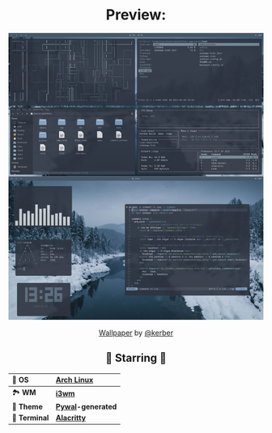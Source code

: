 <div align="center">
<h1>Preview:</h1>
<p align=><img alt="screenshot" src="screenshot.png"></p>
<p align=><a href="https://unsplash.com/photos/S7mAngnWV1A">Wallpaper</a> by <a href="https://unsplash.com/@kerber">@kerber</a></p>

  ## 🌟 Starring 🌟
  
  | 💾 **OS**             | [**Arch Linux**](https://archlinux.org)
  | :-------------------- | :- |
  | 🏞️ **WM**             | [**i3wm**](https://i3wm.org)
  | 🎨 **Theme**          | [**Pywal**](https://github.com/dylanaraps/pywal)**-generated**
  | 🚀 **Terminal**       | [**Alacritty**](http://github.com/alacritty/alacritty)
</div>
